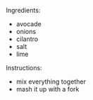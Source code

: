 Ingredients:
* avocade
* onions
* cilantro
* salt
* lime

Instructions:
* mix everything together
* mash it up with a fork
